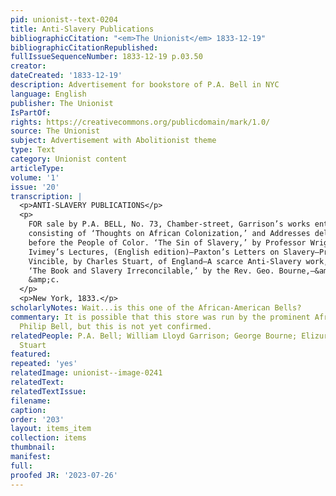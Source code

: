```yaml
---
pid: unionist--text-0204
title: Anti-Slavery Publications
bibliographicCitation: "<em>The Unionist</em> 1833-12-19"
bibliographicCitationRepublished: 
fullIssueSequenceNumber: 1833-12-19 p.03.50
creator: 
dateCreated: '1833-12-19'
description: Advertisement for bookstore of P.A. Bell in NYC
language: English
publisher: The Unionist
IsPartOf: 
rights: https://creativecommons.org/publicdomain/mark/1.0/
source: The Unionist
subject: Advertisement with Abolitionist theme
type: Text
category: Unionist content
articleType: 
volume: '1'
issue: '20'
transcription: |
  <p>ANTI-SLAVERY PUBLICATIONS</p>
  <p>
    FOR sale by P.A. BELL, No. 73, Chamber-street, Garrison’s works entire,
    consisting of ‘Thoughts on African Colonization,’ and Addresses delivered
    before the People of Color. ‘The Sin of Slavery,’ by Professor Wright;
    Ivimey’s Lectures, (English edition)—Paxton’s Letters on Slavery—Prejudice
    Vincible, by Charles Stuart, of England—A scarce Anti-Slavery work, entitled
    ‘The Book and Slavery Irreconcilable,’ by the Rev. Geo. Bourne,—&amp;c.
    &amp;c.
  </p>
  <p>New York, 1833.</p>
scholarlyNotes: Wait...is this one of the African-American Bells?
commentary: It is possible that this store was run by the prominent African-American
  Philip Bell, but this is not yet confirmed.
relatedPeople: P.A. Bell; William Lloyd Garrison; George Bourne; Elizur Wright; Charles
  Stuart
featured: 
repeated: 'yes'
relatedImage: unionist--image-0241
relatedText: 
relatedTextIssue: 
filename: 
caption: 
order: '203'
layout: items_item
collection: items
thumbnail: 
manifest: 
full: 
proofed JR: '2023-07-26'
---
```

